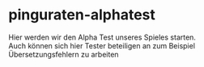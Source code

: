 # pinguraten-alphatest

Hier werden wir den Alpha Test unseres Spieles starten.<br />
Auch können sich hier Tester beteiligen an zum Beispiel Übersetzungsfehlern zu arbeiten
